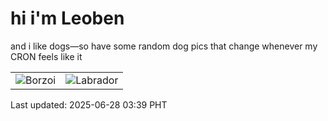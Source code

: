 # hi i'm Leoben

and i like dogs—so have some random dog pics that change whenever my CRON feels like it

|  |  |
|--------|----------|
| ![Borzoi](https://random-dog-vercel.vercel.app/api/random-borzoi?v=1751053196) | ![Labrador](https://random-dog-vercel.vercel.app/api/random-labrador?v=1751053196) |

Last updated: 2025-06-28 03:39 PHT
